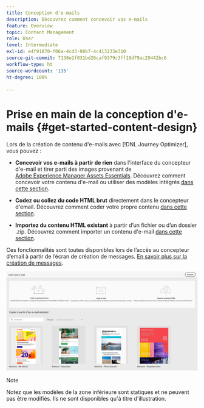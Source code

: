 ```yaml
---
title: Conception d'e-mails
description: Découvrez comment concevoir vos e-mails
feature: Overview
topic: Content Management
role: User
level: Intermediate
exl-id: e4f91870-f06a-4cd3-98b7-4c413233e310
source-git-commit: 7138e1f031bd26caf9379c3ff19d79ac29442bc6
workflow-type: ht
source-wordcount: '135'
ht-degree: 100%

---
```


# Prise en main de la conception d&#39;e-mails {#get-started-content-design}

Lors de la création de contenu d&#39;e-mails avec [!DNL Journey Optimizer], vous pouvez :

* **Concevoir vos e-mails à partir de rien** dans l&#39;interface du concepteur d&#39;e-mail et tirer parti des images provenant de [Adobe Experience Manager Assets Essentials](assets-essentials.md). Découvrez comment concevoir votre contenu d&#39;e-mail ou utiliser des modèles intégrés [dans cette section](create-email-content.md).

* **Codez ou collez du code HTML brut** directement dans le concepteur d&#39;email. Découvrez comment coder votre propre contenu [dans cette section](existing-content.md#import-raw-html-code).

* **Importez du contenu HTML existant** à partir d’un fichier ou d’un dossier .zip. Découvrez comment importer un contenu d&#39;e-mail [dans cette section](existing-content.md#import-html-content-from-file).

Ces fonctionnalités sont toutes disponibles lors de l’accès au concepteur d’email à partir de l’écran de création de messages. [En savoir plus sur la création de messages](create-message.md).

![](assets/content-editors.png)

>[!NOTE]
>
>Notez que les modèles de la zone inférieure sont statiques et ne peuvent pas être modifiés. Ils ne sont disponibles qu&#39;à titre d&#39;illustration.
